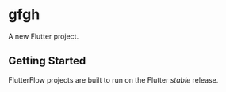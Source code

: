 # gfgh

A new Flutter project.

## Getting Started

FlutterFlow projects are built to run on the Flutter _stable_ release.
